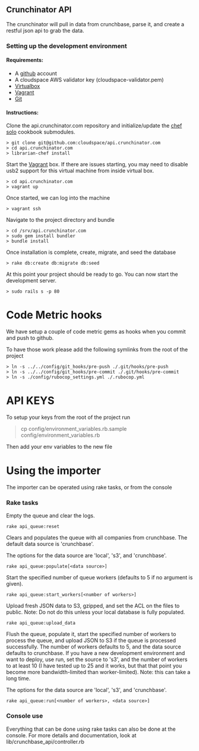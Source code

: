 ## Crunchinator API

The crunchinator will pull in data from crunchbase, parse it, and create a restful json api to grab the data. 

### Setting up the development environment

#### Requirements:

- A [github](https://github.com/) account
- A cloudspace AWS validator key (cloudspace-validator.pem)
- [Virtualbox](https://www.virtualbox.org)
- [Vagrant](http://www.vagrantup.com/)
- [Git](http://git-scm.com/)

#### Instructions:

Clone the api.crunchinator.com repository and initialize/update the [chef solo](http://docs.opscode.com/chef_solo.html) cookbook submodules.

    > git clone git@github.com:cloudspace/api.crunchinator.com
    > cd api.crunchinator.com
    > librarian-chef install

Start the [Vagrant](vagrantup.com) box.  If there are issues starting, you may need to disable usb2 support for this virtual machine from inside virtual box.

    > cd api.crunchinator.com
    > vagrant up

Once started, we can log into the machine

    > vagrant ssh

    
Navigate to the project directory and bundle

    > cd /srv/api.crunchinator.com
    > sudo gem install bundler
    > bundle install

Once installation is complete, create, migrate, and seed the database

    > rake db:create db:migrate db:seed
    
At this point your project should be ready to go.  You can now start the development server.

    > sudo rails s -p 80
    
# Code Metric hooks

We have setup a couple of code metric gems as hooks when you commit and push to github.

To have those work please add the following symlinks from the root of the project

    > ln -s ../../config/git_hooks/pre-push ./.git/hooks/pre-push
    > ln -s ../../config/git_hooks/pre-commit ./.git/hooks/pre-commit
    > ln -s ./config/rubocop_settings.yml ./.rubocop.yml
    
# API KEYS

To setup your keys from the root of the project run

  > cp config/environment_variables.rb.sample config/environment_variables.rb

Then add your env variables to the new file

# Using the importer

The importer can be operated using rake tasks, or from the console

### Rake tasks

Empty the queue and clear the logs.
	
	rake api_queue:reset
	
Clears and populates the queue with all companies from crunchbase. The default data source is 'crunchbase'.

The options for the data source are 'local', 's3', and 'crunchbase'.

	rake api_queue:populate[<data source>]

Start the specified number of queue workers (defaults to 5 if no argument is given).

	rake api_queue:start_workers[<number of workers>]
	
Upload fresh JSON data to S3, gzipped, and set the ACL on the files to public. Note: Do not do this unless your local database is fully populated.

	rake api_queue:upload_data

Flush the queue, populate it, start the specified number of workers to process the queue, and upload JSON to S3 if the queue is processed successfully. The number of workers defaults to 5, and the data source defaults to crunchbase. If you have a new development environment and want to deploy, use run, set the source to 's3', and the number of workers to at least 10 (I have tested up to 25 and it works, but that that point you become more bandwidth-limited than worker-limited). Note: this can take a long time.

The options for the data source are 'local', 's3', and 'crunchbase'.

	rake api_queue:run[<number of workers>, <data source>]

### Console use

Everything that can be done using rake tasks can also be done at the console. For more details and documentation, look at lib/crunchbase_api/controller.rb
